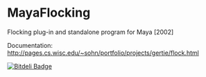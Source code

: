 MayaFlocking
============

Flocking plug-in and standalone program for Maya [2002]

Documentation: http://pages.cs.wisc.edu/~sohn/portfolio/projects/gertie/flock.html


[![Bitdeli Badge](https://d2weczhvl823v0.cloudfront.net/jaredsohn/mayaflocking/trend.png)](https://bitdeli.com/free "Bitdeli Badge")

